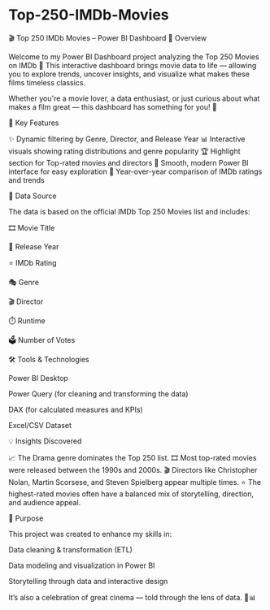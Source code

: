 # Top-250-IMDb-Movies
🎬 Top 250 IMDb Movies – Power BI Dashboard
🌟 Overview

Welcome to my Power BI Dashboard project analyzing the Top 250 Movies on IMDb 🎥
This interactive dashboard brings movie data to life — allowing you to explore trends, uncover insights, and visualize what makes these films timeless classics.

Whether you're a movie lover, a data enthusiast, or just curious about what makes a film great — this dashboard has something for you! 🍿

🚀 Key Features

✨ Dynamic filtering by Genre, Director, and Release Year
📊 Interactive visuals showing rating distributions and genre popularity
🏆 Highlight section for Top-rated movies and directors
🧭 Smooth, modern Power BI interface for easy exploration
📅 Year-over-year comparison of IMDb ratings and trends

📂 Data Source

The data is based on the official IMDb Top 250 Movies list and includes:

🎞️ Movie Title

📅 Release Year

⭐ IMDb Rating

🎭 Genre

🎬 Director

⏱️ Runtime

🗳️ Number of Votes

🛠️ Tools & Technologies

Power BI Desktop

Power Query (for cleaning and transforming the data)

DAX (for calculated measures and KPIs)

Excel/CSV Dataset

💡 Insights Discovered

📈 The Drama genre dominates the Top 250 list.
🎞️ Most top-rated movies were released between the 1990s and 2000s.
🎬 Directors like Christopher Nolan, Martin Scorsese, and Steven Spielberg appear multiple times.
⭐ The highest-rated movies often have a balanced mix of storytelling, direction, and audience appeal.

🎯 Purpose

This project was created to enhance my skills in:

Data cleaning & transformation (ETL)

Data modeling and visualization in Power BI

Storytelling through data and interactive design

It’s also a celebration of great cinema — told through the lens of data. 🎥📊
